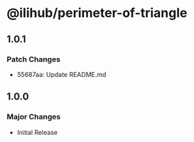 # @ilihub/perimeter-of-triangle

## 1.0.1

### Patch Changes

- 55687aa: Update README.md

## 1.0.0

### Major Changes

- Initial Release
